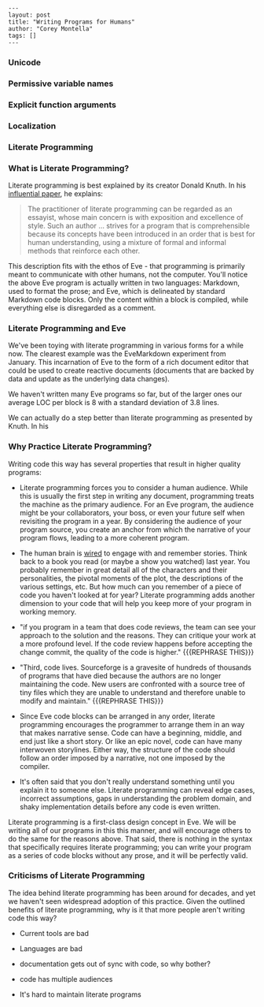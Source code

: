 ```
---
layout: post
title: "Writing Programs for Humans"
author: "Corey Montella"
tags: []
---
```

### Unicode

### Permissive variable names

### Explicit function arguments

### Localization

### Literate Programming

### What is Literate Programming?

Literate programming is best explained by its creator Donald Knuth. In his [influential paper][2], he explains: 

> The practitioner of literate programming can be regarded as an essayist, whose main concern is with exposition and excellence of style. Such an author ...  strives for a program that is comprehensible because its concepts have been introduced in an order that is best for human understanding, using a mixture of formal and informal methods that reinforce each other.

This description fits with the ethos of Eve - that programming is primarily meant to communicate with other humans, not the computer. You'll notice the above Eve program is actually written in two languages: Markdown, used to format the prose; and Eve, which is delineated by standard Markdown code blocks. Only the content within a block is compiled, while everything else is disregarded as a comment.

### Literate Programming and Eve

We've been toying with literate programming in various forms for a while now. The clearest example was the EveMarkdown experiment from January. This incarnation of Eve to the form of a rich document editor that could be used to create reactive documents (documents that are backed by data and update as the underlying data changes).  

We haven't written many Eve programs so far, but of the larger ones our average LOC per block is 8 with a standard deviation of 3.8 lines.

We can actually do a step better than literate programming as presented by Knuth. In his 

### Why Practice Literate Programming?

Writing code this way has several properties that result in higher quality programs:

- Literate programming forces you to consider a human audience. While this is usually the first step in writing any document, programming treats the machine as the primary audience. For an Eve program, the audience might be your collaborators, your boss, or even your future self when revisiting the program in a year. By considering the audience of your program source, you create an anchor from which the narrative of your program flows, leading to a more coherent program.

- The human brain is [wired][3] to engage with and remember stories. Think back to a book you read (or maybe a show you watched) last year. You probably remember in great detail all of the characters and their personalities, the pivotal moments of the plot, the descriptions of the various settings, etc. But how much can you remember of a piece of code you haven't looked at for year? Literate programming adds another dimension to your code that will help you keep more of your program in working memory.

- "if you program in a team that does code reviews, the team can see your approach to the solution and the reasons. They can critique your work at a more profound level. If the code review happens before accepting the change commit, the quality of the code is higher." {{{REPHRASE THIS}}}

- "Third, code lives. Sourceforge is a gravesite of hundreds of thousands of programs that have died because the authors are no longer maintaining the code. New users are confronted with a source tree of tiny files which they are unable to understand and therefore unable to modify and maintain." {{{REPHRASE THIS}}}

- Since Eve code blocks can be arranged in any order, literate programming encourages the programmer to arrange them in an way that makes narrative sense. Code can have a beginning, middle, and end just like a short story. Or like an epic novel, code can have many interwoven storylines. Either way, the structure of the code should follow an order imposed by a narrative, not one imposed by the compiler.

- It's often said that you don't really understand something until you explain it to someone else. Literate programming can reveal edge cases, incorrect assumptions, gaps in understanding the problem domain, and shaky implementation details before any code is even written.

Literate programming is a first-class design concept in Eve. We will be writing all of our programs in this this manner, and will encourage others to do the same for the reasons above. That said, there is nothing in the syntax that specifically requires literate programming; you can write your program as a series of code blocks without any prose, and it will be perfectly valid.

### Criticisms of Literate Programming

The idea behind literate programming has been around for decades, and yet we haven't seen widespread adoption of this practice. Given the outlined benefits of literate programming, why is it that more people aren't writing code this way?

- Current tools are bad

- Languages are bad

- documentation gets out of sync with code, so why bother?

- code has multiple audiences

- It's hard to maintain literate programs


[1]: https://en.wikipedia.org/wiki/Literate_programming
[2]: http://www.literateprogramming.com/knuthweb.pdf
[3]: https://blog.bufferapp.com/science-of-storytelling-why-telling-a-story-is-the-most-powerful-way-to-activate-our-brains
[4]: http://www.perl.com/pub/tchrist/litprog.html